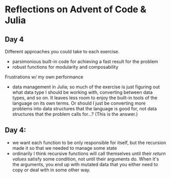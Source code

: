# Reflections on Advent of Code & Julia

## Day 4

Different approaches you could take to each exercise.

- parsimonious built-in code for achieving a fast result for the problem
- robust functions for modularity and composability


Frustrations w/ my own performance

- data management in Julia; so much of the exercise is just figuring out what data type I should be working with, converting between data types, and so on. 
  It leaves less room to enjoy the built-in tools of the language on its own terms.
  Or should I just be converting more problems into data structures that the language is good for, not data structures that the problem calls for...? (This is the answer.)


## Day 4:

- we want each function to be only responsible for itself, 
  but the recursion made it so that we needed to manage some state
- ordinarily I think recursive functions will call themselves until their _return values_
  satisfy some condition, not until their arguments do.
  When it's the arguments, you end up with mutated data that you either need to copy
  or deal with in some other way.
